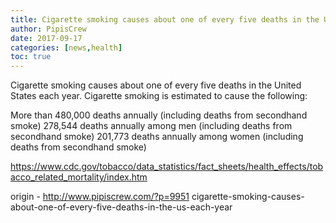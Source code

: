 ```yaml
---
title: Cigarette smoking causes about one of every five deaths in the US each year
author: PipisCrew
date: 2017-09-17
categories: [news,health]
toc: true
---
```


Cigarette smoking causes about one of every five deaths in the United States each year. Cigarette smoking is estimated to cause the following:

More than 480,000 deaths annually (including deaths from secondhand smoke)
278,544 deaths annually among men (including deaths from secondhand smoke)
201,773 deaths annually among women (including deaths from secondhand smoke)

https://www.cdc.gov/tobacco/data_statistics/fact_sheets/health_effects/tobacco_related_mortality/index.htm

origin - http://www.pipiscrew.com/?p=9951 cigarette-smoking-causes-about-one-of-every-five-deaths-in-the-us-each-year